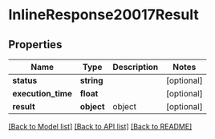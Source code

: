 # InlineResponse20017Result

## Properties
Name | Type | Description | Notes
------------ | ------------- | ------------- | -------------
**status** | **string** |  | [optional] 
**execution_time** | **float** |  | [optional] 
**result** | **object** | object | [optional] 

[[Back to Model list]](../README.md#documentation-for-models) [[Back to API list]](../README.md#documentation-for-api-endpoints) [[Back to README]](../README.md)


